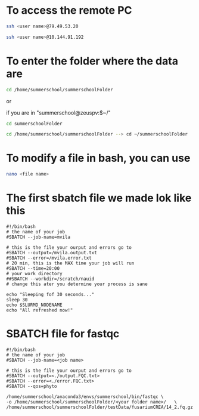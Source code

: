 # To access the remote PC

```bash
ssh <user name>@79.49.53.20
```
```bash
ssh <user name>@10.144.91.192
```

# To enter the folder where the data are

```bash
cd /home/summerschool/summerschoolFolder
```

or 

if you are in "summerschool@zeuspv:$~/"

```bash
cd summerschoolFolder
```

```bash
cd /home/summerschool/summerschoolFolder --> cd ~/summerschoolFolder
```

# To modify a file in bash, you can use

```bash
nano <file name>
```

# The first sbatch file we made lok like this

```text
#!/bin/bash
# the name of your job
#SBATCH --job-name=mvila

# this is the file your ourput and errors go to
#SBATCH --output=/mvila.output.txt
#SBATCH --error=/mvila.error.txt
# 20 min, this is the MAX time your job will run
#SBATCH --time=20:00
# your work directory
##SBATCH --workdir=/scratch/nauid
# change this ater you determine your process is sane

echo "Sleeping fof 30 seconds..."
sleep 30
echo $SLURMD_NODENAME
echo "All refreshed now!"
```

# SBATCH file for fastqc

```text
#!/bin/bash
# the name of your job
#SBATCH --job-name=<job name>

# this is the file your ourput and errors go to
#SBATCH --output=<./output.FQC.txt>
#SBATCH --error=<./error.FQC.txt>
#SBATCH --qos=phyto

/home/summerschool/anaconda3/envs/summerschool/bin/fastqc \
-o /home/summerschool/summerschoolFolder/<your folder name>/   \
/home/summerschool/summerschoolFolder/testData/fusariumCREA/14_2.fq.gz
```
